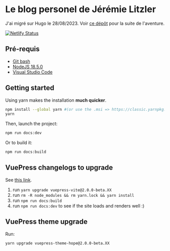 # Le blog personel de Jérémie Litzler

J'ai migré sur Hugo le 28/08/2023. Voir [ce dépôt](https://github.com/JeremieLitzler/jeremielitzler.fr-with-hugo-theme-stack) pour la suite de l'aventure.

[![Netlify Status](https://api.netlify.com/api/v1/badges/e2a9c00d-2bfe-402d-bb51-51ae4b0d2402/deploy-status)](https://app.netlify.com/sites/jeremiel-blog-fr/deploys)

## Pré-requis

- [Git bash](https://git-scm.com/downloads)
- [NodeJS 18.5.0](https://nodejs.org/en/blog/release/v18.5.0/)
- [Visual Studio Code](https://code.visualstudio.com/download)

## Getting started

Using yarn makes the installation **much quicker**.

```sh
npm install --global yarn #(or use the .msi => https://classic.yarnpkg.com/lang/en/docs/install/#windows-stable)
yarn
```

Then, launch the project:

```sh
npm run docs:dev
```

Or to build it:

```sh
npm run docs:build
```

## VuePress changelogs to upgrade

See [this link](https://github.com/vuepress/vuepress-next/blob/main/CHANGELOG.md).

1. run `yarn upgrade vuepress-vite@2.0.0-beta.XX`
2. run `rm -R node_modules && rm yarn.lock && yarn install`
3. run `npm run docs:build`
4. run `npm run docs:dev` to see if the site loads and renders well :)

## VuePress theme upgrade

Run:

```sh
yarn upgrade vuepress-theme-hope@2.0.0-beta.XX
```
